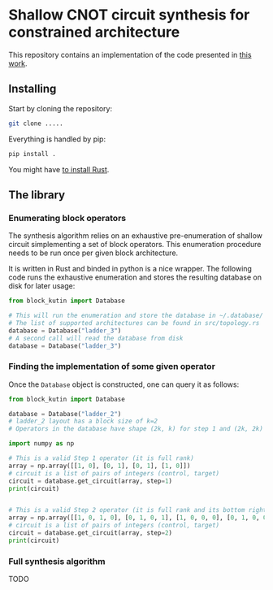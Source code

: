 # Shallow CNOT circuit synthesis for constrained architecture

This repository contains an implementation of the code presented in [this work](https://arxiv.org/abs/2303.07302).

## Installing

Start by cloning the repository:

```bash
git clone .....
```

Everything is handled by pip:

```bash
pip install .
```

You might have [to install Rust](https://www.rust-lang.org/tools/install).


## The library

### Enumerating block operators

The synthesis algorithm relies on an exhaustive pre-enumeration of shallow circuit simplementing a set of block operators.
This enumeration procedure needs to be run once per given block architecture.

It is written in Rust and binded in python is a nice wrapper.
The following code runs the exhaustive enumeration and stores the resulting database on disk for later usage:

```python
from block_kutin import Database

# This will run the enumeration and store the database in ~/.database/
# The list of supported architectures can be found in src/topology.rs
database = Database("ladder_3")
# A second call will read the database from disk
database = Database("ladder_3")
```

### Finding the implementation of some given operator

Once the `Database` object is constructed, one can query it as follows:

```python
from block_kutin import Database

database = Database("ladder_2")
# ladder_2 layout has a block size of k=2
# Operators in the database have shape (2k, k) for step 1 and (2k, 2k) for step 2

import numpy as np

# This is a valid Step 1 operator (it is full rank)
array = np.array([[1, 0], [0, 1], [0, 1], [1, 0]])
# circuit is a list of pairs of integers (control, target)
circuit = database.get_circuit(array, step=1)
print(circuit)


# This is a valid Step 2 operator (it is full rank and its bottom right block is 0)
array = np.array([[1, 0, 1, 0], [0, 1, 0, 1], [1, 0, 0, 0], [0, 1, 0, 0]])
# circuit is a list of pairs of integers (control, target)
circuit = database.get_circuit(array, step=2)
print(circuit)

```

### Full synthesis algorithm

TODO